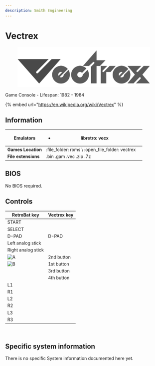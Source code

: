 ```yaml
---
description: Smith Engineering
---
```


# Vectrex

<figure><img src="https://raw.githubusercontent.com/fabricecaruso/es-theme-carbon/52ff37c9e265587d006945a2ba695b5a962b3a3d/art/logos/vectrex.svg" alt=""><figcaption></figcaption></figure>

Game Console - Lifespan: 1982 - 1984

{% embed url="https://en.wikipedia.org/wiki/Vectrex" %}

## Information

| **Emulators**       | <ul><li>libretro: vecx</li></ul>                   |   |
| ------------------- | -------------------------------------------------- | - |
| **Games Location**  | :file\_folder: roms \ :open\_file\_folder: vectrex |   |
| **File extensions** | .bin .gam .vec .zip .7z                            |   |

## BIOS

No BIOS required.

## Controls

| RetroBat key                                                                           | Vectrex key |
| -------------------------------------------------------------------------------------- | ----------- |
| START                                                                                  |             |
| SELECT                                                                                 |             |
| D-PAD                                                                                  | D-PAD       |
| Left analog stick                                                                      |             |
| Right analog stick                                                                     |             |
| ![A](<../../../.gitbook/assets/image (1) (2) (1).png>)                                 | 2nd button  |
| ![B](<../../../.gitbook/assets/image (4) (1).png>)                                     | 1st button  |
| <img src="../../../.gitbook/assets/image (3) (1) (2).png" alt="" data-size="original"> | 3rd button  |
| <img src="../../../.gitbook/assets/image (2) (1) (1).png" alt="" data-size="line">     | 4th button  |
| L1                                                                                     |             |
| R1                                                                                     |             |
| L2                                                                                     |             |
| R2                                                                                     |             |
| L3                                                                                     |             |
| R3                                                                                     |             |

<figure><img src="https://i.imgur.com/t2yZvPr.png" alt=""><figcaption></figcaption></figure>

## Specific system information

There is no specific System information documented here yet.
